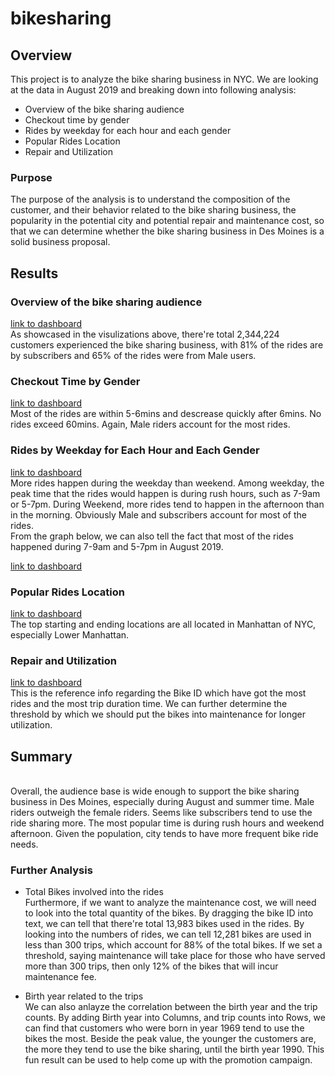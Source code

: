 # bikesharing

## Overview
This project is to analyze the bike sharing business in NYC. We are looking at the data in August 2019 and breaking down into following analysis:
- Overview of the bike sharing audience
- Checkout time by gender
- Rides by weekday for each hour and each gender
- Popular Rides Location
- Repair and Utilization

### Purpose
The purpose of the analysis is to understand the composition of the customer, and their behavior related to the bike sharing business, the popularity in the potential city and potential repair and maintenance cost, so that we can determine whether the bike sharing business in Des Moines is a solid business proposal.

## Results
### Overview of the bike sharing audience
[link to dashboard](https://10az.online.tableau.com/#/site/ilylsh/views/NYC_Citi_Bikes/Customer?:iid=6)
<br> As showcased in the visulizations above, there're total 2,344,224 customers experienced the bike sharing business, with 81% of the rides are by subscribers and 65% of the rides were from Male users.

### Checkout Time by Gender
[link to dashboard](https://10az.online.tableau.com/#/site/ilylsh/views/NYC_Citi_Bikes/Checkouttime?:iid=3)
<br>Most of the rides are within 5-6mins and descrease quickly after 6mins. No rides exceed 60mins. Again, Male riders account for the most rides.

### Rides by Weekday for Each Hour and Each Gender
[link to dashboard](https://10az.online.tableau.com/#/site/ilylsh/views/NYC_Citi_Bikes/WeekdayTrips?:iid=4)
<br>More rides happen during the weekday than weekend. Among weekday, the peak time that the rides would happen is during rush hours, such as 7-9am or 5-7pm. During Weekend, more rides tend to happen in the afternoon than in the morning. Obviously Male and subscribers account for most of the rides. 
<br>From the graph below, we can also tell the fact that most of the rides happened during 7-9am and 5-7pm in August 2019.

[link to dashboard](https://10az.online.tableau.com/#/site/ilylsh/views/NYC_Citi_Bikes/AugustPeakHours)

### Popular Rides Location
[link to dashboard](https://10az.online.tableau.com/#/site/ilylsh/views/NYC_Citi_Bikes/PopularLocation?:iid=6)
<br> The top starting and ending locations are all located in Manhattan of NYC, especially Lower Manhattan.

### Repair and Utilization
[link to dashboard](https://10az.online.tableau.com/#/site/ilylsh/views/NYC_Citi_Bikes/BikeRepairsUtilizations?:iid=7)
<br>This is the reference info regarding the Bike ID which have got the most rides and the most trip duration time. We can further determine the threshold by which we should put the bikes into maintenance for longer utilization.

## Summary
<br> Overall, the audience base is wide enough to support the bike sharing business in Des Moines, especially during August and summer time. Male riders outweigh the female riders. Seems like subscribers tend to use the ride sharing more. The most popular time is during rush hours and weekend afternoon. Given the population, city tends to have more frequent bike ride needs.

### Further Analysis
- Total Bikes involved into the rides
<br> Furthermore, if we want to analyze the maintenance cost, we will need to look into the total quantity of the bikes. By dragging the bike ID into text, we can tell that there're total 13,983 bikes used in the rides. By looking into the numbers of rides, we can tell 12,281 bikes are used in less than 300 trips, which account for 88% of the total bikes. If we set a threshold, saying maintenance will take place for those who have served more than 300 trips, then only 12% of the bikes that will incur maintenance fee.

- Birth year related to the trips
<br> We can also anlayze the correlation between the birth year and the trip counts. By adding Birth year into Columns, and trip counts into Rows, we can find that customers who were born in year 1969 tend to use the bikes the most. Beside the peak value, the younger the customers are, the more they tend to use the bike sharing, until the birth year 1990. This fun result can be used to help come up with the promotion campaign.  
